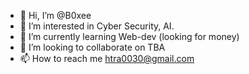 - 👋 Hi, I’m @B0xee
- 👀 I’m interested in Cyber Security, AI.
- 🌱 I’m currently learning Web-dev (looking for money)
- 💞️ I’m looking to collaborate on TBA
- 📫 How to reach me htra0030@gmail.com

<!---
B0xee/B0xee is a ✨ special ✨ repository because its `README.md` (this file) appears on your GitHub profile.
You can click the Preview link to take a look at your changes.
--->
